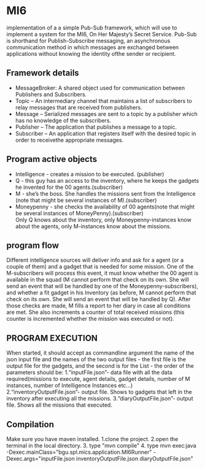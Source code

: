 # MI6
implementation of a a simple Pub-Sub framework, which will use to implement a system for the MI6, On Her Majesty’s Secret Service. Pub-Sub is shorthand for Publish-Subscribe messaging, an asynchronous communication method in which messages are exchanged between applications without knowing the identity ofthe sender or recipient.
## Framework details
- MessageBroker: A shared object used for communication between Publishers and Subscribers.</br>
- Topic – An intermediary channel that maintains a list of subscribers to relay messages that are received from publishers.</br>
- Message – Serialized messages are sent to a topic by a publisher which has no knowledge of the subscribers.</br>
- Publisher – The application that publishes a message to a topic.</br>
- Subscriber – An application that registers itself with the desired topic in order to receivethe appropriate messages.</br>
## Program active objects
- Intelligence - creates a mission to be executed. (publisher)</br>
- Q - this guy has an access to the inventory, where he keeps the gadgets he invented for the 00 agents.(subscriber)</br>
- M - she’s the boss. She handles the missions sent from the Intelligence (note that might be several instances of M).(subscriber)</br>
- Moneypenny - she checks the availability of 00 agents(note that might be several instances of MoneyPenny).(subscriber)</br>
Only Q knows about the inventory, only Moneypenny-instances know about the agents, only M-instances know about the missions.
## program flow
Different intelligence sources will deliver info and ask for a agent (or a couple of them) and a gadget that is needed for some mission. One of the M-subscribers will process this event, it must know whether the 00 agent is available in the squad (M cannot perform that check on its own. She will send an event that will be handled by one of the Moneypenny-subscribers), and whether a fit gadget in his Inventory (as before, M cannot perform that check on its own. She will send an event that will be handled by Q). After those checks are made, M fills a report to her diary in case all conditions are met. She also increments a counter of total received missions (this counter is incremented whether the mission was executed or not).
##  PROGRAM EXECUTION
When started, it should accept as commandline argument the name of the json input file and the names of the two output files - the first file is the output file for the gadgets, and the second is for the List<Report> - the order of the parameters should be:
  1.“inputFile.json”- data file with all the data required(missions to execute, agent details, gadget details, number of M instances, number of Intelligence Instances etc...)
  2.“inventoryOutputFile.json”- output file. Shows to gadgets that left in the inventory after executing all the missions.
  3.“diaryOutputFile.json”- output file. Shows all the missions that executed.
  
## Compilation
Make sure you have maven installed.
1.clone the project.
2.open the terminal in the local directory.
3. type "mvn compile"
4. type mvn exec:java -Dexec.mainClass="bgu.spl.mics.application.MI6Runner" -Dexec.args="inputFile.json inventoryOutputFile.json diaryOutputFile.json"
  
